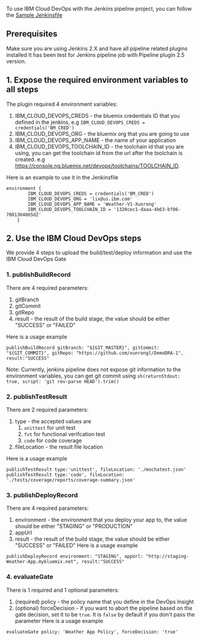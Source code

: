 To use IBM Cloud DevOps with the Jenkins pipeline project, you can follow the [Sample Jenkinsfile](https://github.ibm.com/oneibmcloud/Jenkins-IBM-Bluemix-Toolchains/blob/pipeline-support/Sample-Jenkinsfile)

## Prerequisites
Make sure you are using Jenkins 2.X and have all pipeline related plugins installed 
It has been test for Jenkins pipeline job with Pipeline plugin 2.5 version.

## 1. Expose the required environment variables to all steps
The plugin required 4 environment variables:

1. IBM_CLOUD_DEVOPS_CREDS - the bluemix credentials ID that you defined in the jenkins, e.g `IBM_CLOUD_DEVOPS_CREDS = credentials('BM_CRED')` 
2. IBM_CLOUD_DEVOPS_ORG - the bluemix org that you are going to use
3. IBM_CLOUD_DEVOPS_APP_NAME - the name of your application
4. IBM_CLOUD_DEVOPS_TOOLCHAIN_ID - the toolchain id that you are using, you can get the toolchain id from the url after the toolchain is created. e.g https://console.ng.bluemix.net/devops/toolchains/TOOLCHAIN_ID.

Here is an example to use it in the Jenkinsfile

```
environment {
        IBM_CLOUD_DEVOPS_CREDS = credentials('BM_CRED')
        IBM_CLOUD_DEVOPS_ORG = 'lix@us.ibm.com'
        IBM_CLOUD_DEVOPS_APP_NAME = 'Weather-V1-Xunrong'
        IBM_CLOUD_DEVOPS_TOOLCHAIN_ID = '1320cec1-daaa-4b63-bf06-7001364865d2'
    }
```
 
## 2. Use the IBM Cloud DevOps steps
We provide 4 steps to upload the build/test/deploy information and use the IBM Cloud DevOps Gate

### 1. publishBuildRecord
There are 4 required parameters:

1. gitBranch
2. gitCommit
3. gitRepo
4. result - the result of the build stage, the value should be either "SUCCESS" or "FAILED"

Here is a usage example
```
publishBuildRecord gitBranch: "${GIT_MASTER}", gitCommit: "${GIT_COMMIT}", gitRepo: "https://github.com/xunrongl/DemoDRA-1", result:"SUCCESS"
```

Note: Currently, jenkins pipeline does not expose git information to the environment variables, you can get git commit using `sh(returnStdout: true, script: 'git rev-parse HEAD').trim()`

### 2. publishTestResult
There are 2 required parameters:

1. type - the accepted values are
    1. `unittest` for unit test
    2. `fvt` for functional verifcation test
    3. `code` for code coverage
2. fileLocation - the result file location

Here is a usage example
```
publishTestResult type:'unittest', fileLocation: './mochatest.json'
publishTestResult type:'code', fileLocation: './tests/coverage/reports/coverage-summary.json'
```

### 3. publishDeployRecord
There are 4 required parameters:

1. environment - the environment that you deploy your app to, the value should be either "STAGING" or "PRODUCTION"
2. appUrl
3. result - the result of the build stage, the value should be either "SUCCESS" or "FAILED"
Here is a usage example
```
publishDeployRecord environment: "STAGING", appUrl: "http://staging-Weather-App.mybluemix.net", result:"SUCCESS"
```

### 4. evaluateGate
There is 1 required and 1 optional parameters:

1. (required) policy - the policy name that you define in the DevOps Insight
2. (optional) forceDecision - if you want to abort the pipeline based on the gate decision, set it to be `true`. It is `false` by default if you don't pass the parameter
Here is a usage example
```
evaluateGate policy: 'Weather App Policy', forceDecision: 'true'
```
